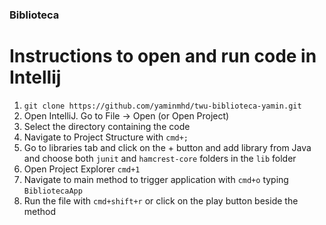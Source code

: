 ### Biblioteca

Instructions to open and run code in Intellij
==========================================
1. `git clone https://github.com/yaminmhd/twu-biblioteca-yamin.git`
2. Open IntelliJ. Go to File -> Open (or Open Project)
3. Select the directory containing the code
4. Navigate to Project Structure with `cmd+;`
5. Go to libraries tab and click on the + button and add library from Java and choose both `junit` and `hamcrest-core` folders in the `lib` folder
4. Open Project Explorer `cmd+1`
5. Navigate to main method to trigger application with `cmd+o` typing `BibliotecaApp`
6. Run the file with `cmd+shift+r` or click on the play button beside the method

